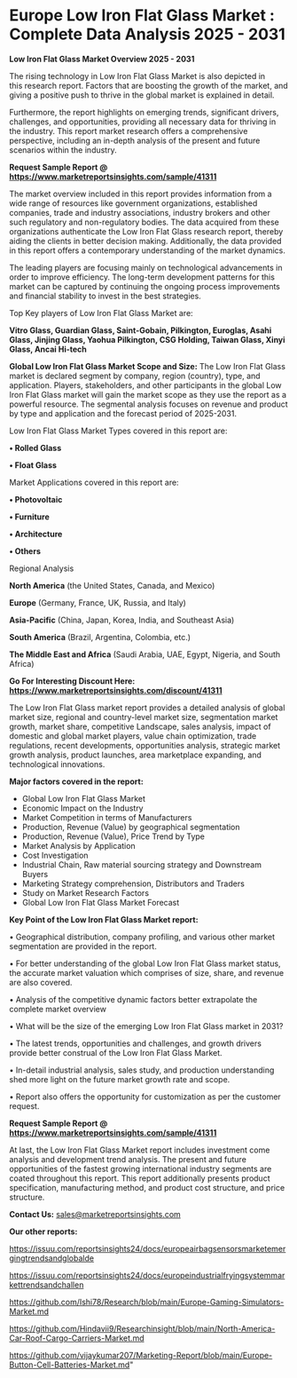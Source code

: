 # Europe Low Iron Flat Glass Market : Complete Data Analysis 2025 - 2031

<Strong> Low Iron Flat Glass Market Overview 2025 - 2031</strong>

The rising technology in Low Iron Flat Glass Market is also depicted in this research report. Factors that are boosting the growth of the market, and giving a positive push to thrive in the global market is explained in detail.

Furthermore, the report highlights on emerging trends, significant drivers, challenges, and opportunities, providing all necessary data for thriving in the industry. This report market research offers a comprehensive perspective, including an in-depth analysis of the present and future scenarios within the industry.

<strong>Request Sample Report @ <a href=https://www.marketreportsinsights.com/sample/41311>https://www.marketreportsinsights.com/sample/41311</a></strong>

The market overview included in this report provides information from a wide range of resources like government organizations, established companies, trade and industry associations, industry brokers and other such regulatory and non-regulatory bodies. The data acquired from these organizations authenticate the Low Iron Flat Glass research report, thereby aiding the clients in better decision making. Additionally, the data provided in this report offers a contemporary understanding of the market dynamics.

The leading players are focusing mainly on technological advancements in order to improve efficiency. The long-term development patterns for this market can be captured by continuing the ongoing process improvements and financial stability to invest in the best strategies.

Top Key players of Low Iron Flat Glass Market are:

<strong>Vitro Glass, Guardian Glass, Saint-Gobain, Pilkington, Euroglas, Asahi Glass, Jinjing Glass, Yaohua Pilkington, CSG Holding, Taiwan Glass, Xinyi Glass, Ancai Hi-tech</strong>

<strong><b>Global Low Iron Flat Glass Market Scope and Size:</b></strong>
The Low Iron Flat Glass market is declared segment by company, region (country), type, and application. Players, stakeholders, and other participants in the global Low Iron Flat Glass market will gain the market scope as they use the report as a powerful resource. The segmental analysis focuses on revenue and product by type and application and the forecast period of 2025-2031.

Low Iron Flat Glass Market Types covered in this report are:

<strong>•  Rolled Glass

•  Float Glass</strong>

Market Applications covered in this report are:

<strong>•  Photovoltaic

•  Furniture

•  Architecture

•  Others</strong> 

Regional Analysis

<strong>North America</strong> (the United States, Canada, and Mexico)

<strong>Europe</strong> (Germany, France, UK, Russia, and Italy)

<strong>Asia-Pacific</strong> (China, Japan, Korea, India, and Southeast Asia)

<strong>South America</strong> (Brazil, Argentina, Colombia, etc.)

<strong>The Middle East and Africa</strong> (Saudi Arabia, UAE, Egypt, Nigeria, and South Africa)

<strong>Go For Interesting Discount Here: <a href=https://www.marketreportsinsights.com/discount/41311>https://www.marketreportsinsights.com/discount/41311</a></strong>

The Low Iron Flat Glass market report provides a detailed analysis of global market size, regional and country-level market size, segmentation market growth, market share, competitive Landscape, sales analysis, impact of domestic and global market players, value chain optimization, trade regulations, recent developments, opportunities analysis, strategic market growth analysis, product launches, area marketplace expanding, and technological innovations.

<strong><b>Major factors covered in the report:</b></strong>
<ul>
  <li>Global Low Iron Flat Glass Market </li>
  <li>Economic Impact on the Industry</li>
  <li>Market Competition in terms of Manufacturers</li>
  <li>Production, Revenue (Value) by geographical segmentation</li>
  <li>Production, Revenue (Value), Price Trend by Type</li>
  <li>Market Analysis by Application</li>
  <li>Cost Investigation</li>
  <li>Industrial Chain, Raw material sourcing strategy and Downstream Buyers</li>
  <li>Marketing Strategy comprehension, Distributors and Traders</li>
  <li>Study on Market Research Factors</li>
  <li>Global Low Iron Flat Glass Market Forecast</li>
</ul>

<strong><b>Key Point of the Low Iron Flat Glass Market report:</b></strong>

• Geographical distribution, company profiling, and various other market segmentation are provided in the report.

• For better understanding of the global Low Iron Flat Glass market status, the accurate market valuation which comprises of size, share, and revenue are also covered.

• Analysis of the competitive dynamic factors better extrapolate the complete market overview

• What will be the size of the emerging Low Iron Flat Glass market in 2031?

• The latest trends, opportunities and challenges, and growth drivers provide better construal of the Low Iron Flat Glass Market.

• In-detail industrial analysis, sales study, and production understanding shed more light on the future market growth rate and scope.

• Report also offers the opportunity for customization as per the customer request.

<strong>Request Sample Report @ <a href=https://www.marketreportsinsights.com/sample/41311>https://www.marketreportsinsights.com/sample/41311</a></strong>

At last, the Low Iron Flat Glass Market report includes investment come analysis and development trend analysis. The present and future opportunities of the fastest growing international industry segments are coated throughout this report. This report additionally presents product specification, manufacturing method, and product cost structure, and price structure.

<strong>Contact Us:</strong>
sales@marketreportsinsights.com

<strong>Our other reports:</strong>

<a href=https://issuu.com/reportsinsights24/docs/europeairbagsensorsmarketemergingtrendsandglobalde>https://issuu.com/reportsinsights24/docs/europeairbagsensorsmarketemergingtrendsandglobalde</a>

<a href=https://issuu.com/reportsinsights24/docs/europeindustrialfryingsystemmarkettrendsandchallen>https://issuu.com/reportsinsights24/docs/europeindustrialfryingsystemmarkettrendsandchallen</a>

<a href=https://github.com/Ishi78/Research/blob/main/Europe-Gaming-Simulators-Market.md>https://github.com/Ishi78/Research/blob/main/Europe-Gaming-Simulators-Market.md</a>

<a href=https://github.com/Hindavii9/Researchinsight/blob/main/North-America-Car-Roof-Cargo-Carriers-Market.md>https://github.com/Hindavii9/Researchinsight/blob/main/North-America-Car-Roof-Cargo-Carriers-Market.md</a>

<a href=https://github.com/vijaykumar207/Marketing-Report/blob/main/Europe-Button-Cell-Batteries-Market.md>https://github.com/vijaykumar207/Marketing-Report/blob/main/Europe-Button-Cell-Batteries-Market.md</a>"
